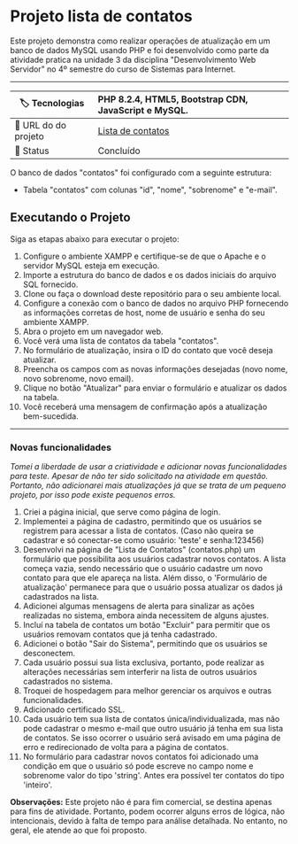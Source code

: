 # Projeto lista de contatos

Este projeto demonstra como realizar operações de atualização em um banco de dados MySQL usando PHP e foi desenvolvido como parte da atividade pratica na unidade 3 da disciplina "Desenvolvimento Web Servidor" no 4º semestre do curso de Sistemas para Internet.

---

| :label: Tecnologias | PHP 8.2.4, HTML5, Bootstrap CDN, JavaScript e MySQL. |
| --------------- | :------------------------------------------------------ |
| :rocket: URL do do projeto| <a target="_blank" href="http://nfssfacu.wuaze.com/">Lista de contatos</a>        |
| 📌 Status | Concluído                        |

O banco de dados "contatos" foi configurado com a seguinte estrutura:

- Tabela "contatos" com colunas "id", "nome", "sobrenome" e "e-mail".

## Executando o Projeto

Siga as etapas abaixo para executar o projeto:

1. Configure o ambiente XAMPP e certifique-se de que o Apache e o servidor MySQL esteja em execução.
2. Importe a estrutura do banco de dados e os dados iniciais do arquivo SQL fornecido.
3. Clone ou faça o download deste repositório para o seu ambiente local.
4. Configure a conexão com o banco de dados no arquivo PHP fornecendo as informações corretas de host, nome de usuário e senha do seu ambiente XAMPP.
5. Abra o projeto em um navegador web.
6. Você verá uma lista de contatos da tabela "contatos".
7. No formulário de atualização, insira o ID do contato que você deseja atualizar.
8. Preencha os campos com as novas informações desejadas (novo nome, novo sobrenome, novo email).
9. Clique no botão "Atualizar" para enviar o formulário e atualizar os dados na tabela.
10. Você receberá uma mensagem de confirmação após a atualização bem-sucedida.

---

### Novas funcionalidades

*Tomei a liberdade de usar a criatividade e adicionar novas funcionalidades para teste. Apesar de não ter sido solicitado na atividade em questão. Portanto, não adicionarei mais atualizações já que se trata de um pequeno projeto, por isso pode existe pequenos erros.*

1. Criei a página inicial, que serve como página de login.
2. Implementei a página de cadastro, permitindo que os usuários se registrem para acessar a lista de contatos. (Caso não queira se cadastrar e só conectar-se como usuário: 'teste' e senha:123456)
3. Desenvolvi na página de "Lista de Contatos" (contatos.php) um formulário que possibilita aos usuários cadastrar novos contatos. A lista começa vazia, sendo necessário que o usuário cadastre um novo contato para que ele apareça na lista. Além disso, o 'Formulário de atualização' permanece para que o usuário possa atualizar os dados já cadastrados na lista.
4. Adicionei algumas mensagens de alerta para sinalizar as ações realizadas no sistema, embora ainda necessitem de alguns ajustes.
5. Incluí na tabela de contatos um botão "Excluir" para permitir que os usuários removam contatos que já tenha cadastrado.
6. Adicionei o botão "Sair do Sistema", permitindo que os usuários se desconectem.
7. Cada usuário possui sua lista exclusiva, portanto, pode realizar as alterações necessárias sem interferir na lista de outros usuários cadastrados no sistema.
8. Troquei de hospedagem para melhor gerenciar os arquivos e outras funcionalidades.
9. Adicionado certificado SSL.
10. Cada usuário tem sua lista de contatos única/individualizada, mas não pode cadastrar o mesmo e-mail que outro usuário já tenha em sua lista de contatos. Se isso ocorrer o usuário será avisado em uma página de erro e redirecionado de volta para a página de contatos.
11. No formulário para cadastrar novos contatos foi adicionado uma condição em que o usuário só pode escreve no campo nome e sobrenome valor do tipo 'string'. Antes era possível ter contatos do tipo 'inteiro'.

**Observações:** Este projeto não é para fim comercial, se destina apenas para fins de atividade. Portanto, podem ocorrer alguns erros de lógica, não intencionais, devido à falta de tempo para análise detalhada. No entanto, no geral, ele atende ao que foi proposto.
